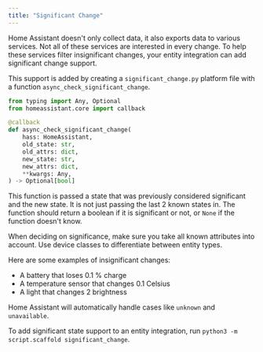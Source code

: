 ```yaml
---
title: "Significant Change"
---
```


Home Assistant doesn't only collect data, it also exports data to various services. Not all of these services are interested in every change. To help these services filter insignificant changes, your entity integration can add significant change support.

This support is added by creating a `significant_change.py` platform file with a function `async_check_significant_change`.

```python
from typing import Any, Optional
from homeassistant.core import callback

@callback
def async_check_significant_change(
    hass: HomeAssistant,
    old_state: str,
    old_attrs: dict,
    new_state: str,
    new_attrs: dict,
    **kwargs: Any,
) -> Optional[bool]
```

This function is passed a state that was previously considered significant and the new state. It is not just passing the last 2 known states in. The function should return a boolean if it is significant or not, or `None` if the function doesn't know.

When deciding on significance, make sure you take all known attributes into account. Use device classes to differentiate between entity types.

Here are some examples of insignificant changes:

 - A battery that loses 0.1 % charge
 - A temperature sensor that changes 0.1 Celsius
 - A light that changes 2 brightness

Home Assistant will automatically handle cases like `unknown` and `unavailable`.

To add significant state support to an entity integration, run `python3 -m script.scaffold significant_change`.
